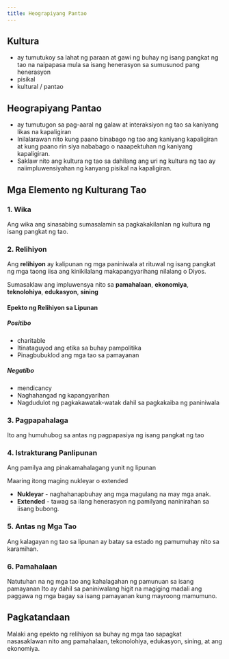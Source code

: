 ```yaml
---
title: Heograpiyang Pantao
---
```


## Kultura

- ay tumutukoy sa lahat ng paraan at gawi ng buhay ng isang pangkat ng tao na naipapasa mula sa isang henerasyon sa sumusunod pang henerasyon
- pisikal
- kultural / pantao

## Heograpiyang Pantao

- ay tumutugon sa pag-aaral ng galaw at interaksiyon ng tao sa kaniyang likas na kapaligiran
- Inilalarawan nito kung paano binabago ng tao ang kaniyang kapaligiran at kung paano rin siya nababago o naaapektuhan ng kaniyang kapaligiran.
- Saklaw nito ang kultura ng tao sa dahilang ang uri ng kultura ng tao ay naiimpluwensiyahan ng kanyang pisikal na kapaligiran.

## Mga Elemento ng Kulturang Tao

### 1. Wika

Ang wika ang sinasabing sumasalamin sa pagkakakilanlan ng kultura ng isang pangkat ng tao.

### 2. Relihiyon

Ang **relihiyon** ay kalipunan ng mga paniniwala at rituwal ng isang pangkat ng mga taong iisa ang kinikilalang makapangyarihang nilalang o Diyos.

Sumasaklaw ang impluwensya nito sa **pamahalaan**, **ekonomiya**, **teknolohiya**, **edukasyon**, **sining**

#### Epekto ng Relihiyon sa Lipunan

##### Positibo

- charitable
- Itinataguyod ang etika sa buhay pampolitika
- Pinagbubuklod ang mga tao sa pamayanan

##### Negatibo

- mendicancy
- Naghahangad ng kapangyarihan
- Nagdudulot ng pagkakawatak-watak dahil sa pagkakaiba ng paniniwala

### 3. Pagpapahalaga

Ito ang humuhubog sa antas ng pagpapasiya ng isang pangkat ng tao

### 4. Istrakturang Panlipunan

Ang pamilya ang pinakamahalagang yunit ng lipunan

Maaring itong maging nukleyar o extended

- **Nukleyar** - naghahanapbuhay ang mga magulang na may mga anak.
- **Extended** - tawag sa ilang henerasyon ng pamilyang naninirahan sa iisang bubong.

### 5. Antas ng Mga Tao

Ang kalagayan ng tao sa lipunan ay batay sa estado ng pamumuhay nito sa karamihan. 

### 6. Pamahalaan

Natutuhan na ng mga tao ang kahalagahan ng pamunuan sa isang pamayanan Ito ay dahil sa paniniwalang higit na magiging madali ang paggawa ng mga bagay sa isang pamayanan kung mayroong mamumuno. 

## Pagkatandaan

Malaki ang epekto ng relihiyon sa buhay ng mga tao sapagkat nasasaklawan nito ang pamahalaan, tekonolohiya, edukasyon, sining, at ang ekonomiya.

